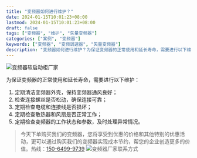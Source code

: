 ```yaml
---
title: "变频器如何进行维护？"
date: 2024-01-15T10:01:23+08:00
lastmod: 2024-01-15T10:01:23+08:00
draft: false
tags: ["变频器", "维护", "矢量变频器"]
categories: ["案例", "变频器"]
keywords: ["变频器", "变频调速器", "矢量变频器"]
description: "变频器如何进行维护？为保证变频器的正常使用和延长寿命，需要进行以下维护:定期清洁变频器外壳，保持变频器通风良好；"
---
```

![变频器软启动柜厂家](/images/01.jpg "变频器软启动柜厂家")

为保证变频器的正常使用和延长寿命，需要进行以下维护：
1. 定期清洁变频器外壳，保持变频器通风良好；
1. 检查连接螺丝是否松动，确保连接可靠；
1. 定期检查电缆和连接线是否损坏；
1. 定期检查散热器和风扇是否正常工作；
1. 定期检查变频器的工作状态和参数，及时处理异常情况。

>今天下单购买我们的变频器，您将享受到优惠的价格和其他特别的优惠活动，更可以通过购买我们的变频器实现成本节约，帮您的企业创造更多的价值。热线：[150-6499-9739](tel:150-6499-9739)
![变频器厂家联系方式](/images/02.jpg "变频器厂家联系方式")